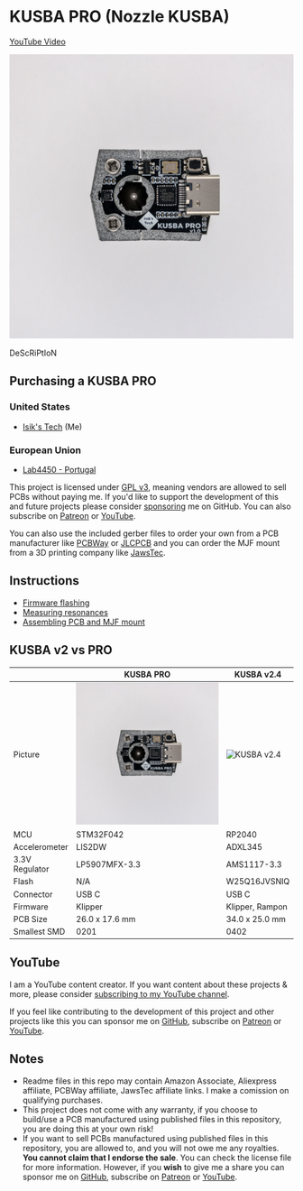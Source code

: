 # KUSBA PRO (Nozzle KUSBA)
[YouTube Video](.)

![KUSBA PRO](./Images/PCB.jpg)

DeScRiPtIoN

## Purchasing a KUSBA PRO
### United States
- [Isik's Tech](.) (Me)
### European Union
- [Lab4450 - Portugal](.)

This project is licensed under [GPL v3](./LICENSE), meaning vendors are allowed to sell PCBs without paying me. If you'd like to support the development of this and future projects please consider [sponsoring](https://github.com/sponsors/xbst) me on GitHub. You can also subscribe on [Patreon](https://l.isiks.tech/patreon) or [YouTube](https://l.isiks.tech/member).

You can also use the included gerber files to order your own from a PCB manufacturer like [PCBWay](https://www.pcbway.com/setinvite.aspx?inviteid=374841) or [JLCPCB](https://jlcpcb.com/) and you can order the MJF mount from a 3D printing company like [JawsTec](https://www.jawstec.com/3d-printing-service/?aff=6).
<br>

## Instructions

- [Firmware flashing](./Docs/Firmware.md)
- [Measuring resonances](./Docs/Usage.md)
- [Assembling PCB and MJF mount](./Docs/Mount.md)

## KUSBA v2 vs PRO

|             |KUSBA PRO|KUSBA v2.4|
|-------------|---------|----------|
|Picture      |![KUSBA PRO](./Images/PCB.jpg)|![KUSBA v2.4](https://github.com/xbst/KUSBA/blob/main/Images/v2.jpg)|
|MCU          |STM32F042|RP2040    |
|Accelerometer|LIS2DW   |ADXL345   |
|3.3V Regulator|LP5907MFX-3.3|AMS1117-3.3|
|Flash        |N/A      |W25Q16JVSNIQ|
|Connector    |USB C    |USB C     |
|Firmware     |Klipper  |Klipper, Rampon|
|PCB Size     |26.0 x 17.6 mm|34.0 x 25.0 mm|
|Smallest SMD |0201     |0402      |

## YouTube

I am a YouTube content creator. If you want content about these projects & more, please consider [subscribing to my YouTube channel](https://www.youtube.com/channel/UClAWYmCkHjsbaX9Wz1df2mg).
<br>

If you feel like contributing to the development of this project and other projects like this you can sponsor me on [GitHub](https://github.com/sponsors/xbst), subscribe on [Patreon](https://l.isiks.tech/patreon) or [YouTube](https://l.isiks.tech/member).

## Notes
- Readme files in this repo may contain Amazon Associate, Aliexpress affiliate, PCBWay affiliate, JawsTec affiliate links. I make a comission on qualifying purchases.
- This project does not come with any warranty, if you choose to build/use a PCB manufactured using published files in this repository, you are doing this at your own risk!
- If you want to sell PCBs manufactured using published files in this repository, you are allowed to, and you will not owe me any royalties. **You cannot claim that I endorse the sale**. You can check the license file for more information. However, if you **wish** to give me a share you can sponsor me on [GitHub](https://github.com/sponsors/xbst), subscribe on [Patreon](https://l.isiks.tech/patreon) or [YouTube](https://l.isiks.tech/member).
